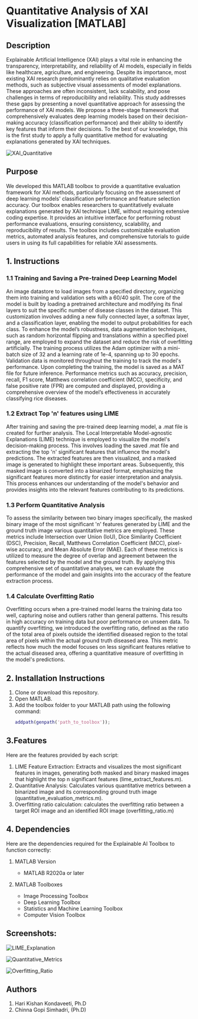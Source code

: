 # Quantitative Analysis of XAI Visualization [MATLAB]

## Description
Explainable Artificial Intelligence (XAI) plays a vital role in enhancing the transparency, interpretability, and reliability of AI models, especially in fields like healthcare, agriculture, and engineering. Despite its importance, most existing XAI research predominantly relies on qualitative evaluation methods, such as subjective visual assessments of model explanations. These approaches are often inconsistent, lack scalability, and pose challenges in terms of reproducibility and reliability. This study addresses these gaps by presenting a novel quantitative approach for assessing the performance of XAI models. We propose a three-stage framework that comprehensively evaluates deep learning models based on their decision-making accuracy (classification performance) and their ability to identify key features that inform their decisions. To the best of our knowledge, this is the first study to apply a fully quantitative method for evaluating explanations generated by XAI techniques.

![XAI_Quantitative](https://github.com/user-attachments/assets/b5695132-661a-40f3-9308-14c27baf50fd)


## Purpose
We developed this MATLAB toolbox to provide a quantitative evaluation framework for XAI methods, particularly focusing on the assessment of deep learning models' classification performance and feature selection accuracy. Our toolbox enables researchers to quantitatively evaluate explanations generated by XAI technique LIME, without requiring extensive coding expertise. It provides an intuitive interface for performing robust performance evaluations, ensuring consistency, scalability, and reproducibility of results. The toolbox includes customizable evaluation metrics, automated analysis features, and comprehensive tutorials to guide users in using its full capabilities for reliable XAI assessments.

## 1. Instructions
### 1.1 Training and Saving a Pre-trained Deep Learning Model
An image datastore to load images from a specified directory, organizing them into training and validation sets with a 60/40 split. The core of the model is built by loading a pretrained architecture and modifying its final layers to suit the specific number of disease classes in the dataset. This customization involves adding a new fully connected layer, a softmax layer, and a classification layer, enabling the model to output probabilities for each class. To enhance the model’s robustness, data augmentation techniques, such as random horizontal flipping and translations within a specified pixel range, are employed to expand the dataset and reduce the risk of overfitting artificially. The training process utilizes the Adam optimizer with a mini-batch size of 32 and a learning rate of 1e-4, spanning up to 30 epochs. Validation data is monitored throughout the training to track the model's performance. Upon completing the training, the model is saved as a MAT file for future inference. Performance metrics such as accuracy, precision, recall, F1 score, Matthews correlation coefficient (MCC), specificity, and false positive rate (FPR) are computed and displayed, providing a comprehensive overview of the model’s effectiveness in accurately classifying rice diseases.

### 1.2 Extract Top 'n' features using LIME
After training and saving the pre-trained deep learning model, a .mat file is created for further analysis. The Local Interpretable Model-agnostic Explanations (LIME) technique is employed to visualize the model's decision-making process. This involves loading the saved .mat file and extracting the top 'n' significant features that influence the model's predictions. The extracted features are then visualized, and a masked image is generated to highlight these important areas. Subsequently, this masked image is converted into a binarized format, emphasizing the significant features more distinctly for easier interpretation and analysis. This process enhances our understanding of the model's behavior and provides insights into the relevant features contributing to its predictions.

### 1.3 Perform Quantitative Analysis
To assess the similarity between two binary images specifically, the masked binary image of the most significant 'n' features generated by LIME and the ground truth image various quantitative metrics are employed. These metrics include Intersection over Union (IoU), Dice Similarity Coefficient (DSC), Precision, Recall, Matthews Correlation Coefficient (MCC), pixel-wise accuracy, and Mean Absolute Error (MAE). Each of these metrics is utilized to measure the degree of overlap and agreement between the features selected by the model and the ground truth. By applying this comprehensive set of quantitative analyses, we can evaluate the performance of the model and gain insights into the accuracy of the feature extraction process.

### 1.4 Calculate Overfitting Ratio
Overfitting occurs when a pre-trained model learns the training data too well, capturing noise and outliers rather than general patterns. This results in high accuracy on training data but poor performance on unseen data. To quantify overfitting, we introduced the overfitting ratio, defined as the ratio of the total area of pixels outside the identified diseased region to the total area of pixels within the actual ground truth diseased area. This metric reflects how much the model focuses on less significant features relative to the actual diseased area, offering a quantitative measure of overfitting in the model's predictions.


## 2. Installation Instructions
1. Clone or download this repository.
2. Open MATLAB.
3. Add the toolbox folder to your MATLAB path using the following command:
    ```matlab
    addpath(genpath('path_to_toolbox'));
    ```

## 3.Features
Here are the features provided by each script:

1. LIME Feature Extraction: Extracts and visualizes the most significant features in images, generating both masked and binary masked images that highlight the top n significant features (lime_extract_features.m).
2. Quantitative Analysis: Calculates various quantitative metrics between a binarized image and its corresponding ground truth image (quantitative_evaluation_metrics.m).
3. Overfitting ratio calculation: calculates the overfitting ratio between a target ROI image and an identified ROI image (overfitting_ratio.m)


## 4. Dependencies
Here are the dependencies required for the Explainable AI Toolbox to function correctly:

1. MATLAB Version
   - MATLAB R2020a or later

2. MATLAB Toolboxes
   - Image Processing Toolbox
   - Deep Learning Toolbox
   - Statistics and Machine Learning Toolbox
   - Computer Vision Toolbox
  
## Screenshots:

![LIME_Explanation](https://github.com/user-attachments/assets/4f72d621-2e3c-4112-bab4-74a223d518fd)


![Quantitative_Metrics](https://github.com/user-attachments/assets/bdc248f1-9b0c-445c-880d-3b60c132e797)


![Overfitting_Ratio](https://github.com/user-attachments/assets/e69f1835-ff5f-4171-be65-a07e0246ce48)


## Authors
1. Hari Kishan Kondaveeti, Ph.D
2. Chinna Gopi Simhadri, (Ph.D)
